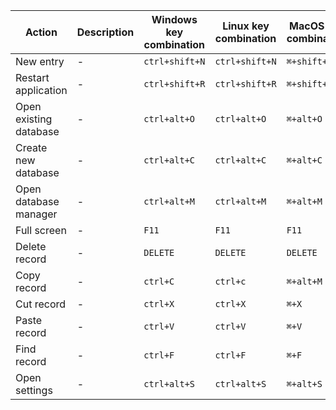 | Action | Description | Windows key combination | Linux key combination | MacOS key combination
| ------ | ----------- | ----------------------- | --------------------- | --------------------- 
| New entry | - | `ctrl+shift+N` | `ctrl+shift+N` | `⌘+shift+N` 
| Restart application | - | `ctrl+shift+R` | `ctrl+shift+R` | `⌘+shift+R` |
| Open existing database | - | `ctrl+alt+O` | `ctrl+alt+O` | `⌘+alt+O` |
| Create new database | - | `ctrl+alt+C` | `ctrl+alt+C` | `⌘+alt+C`  |
| Open database manager | - | `ctrl+alt+M` | `ctrl+alt+M` | `⌘+alt+M` |
| Full screen | - | `F11` | `F11` | `F11`
| Delete record | - | `DELETE` | `DELETE` | `DELETE`
| Copy record | - | `ctrl+C` | `ctrl+c` | `⌘+alt+M`
| Cut record | - | `ctrl+X` | `ctrl+X` | `⌘+X`
| Paste record | - | `ctrl+V` | `ctrl+V` | `⌘+V`
| Find record | - | `ctrl+F` | `ctrl+F` | `⌘+F`
| Open settings | - | `ctrl+alt+S` | `ctrl+alt+S` | `⌘+alt+S`
